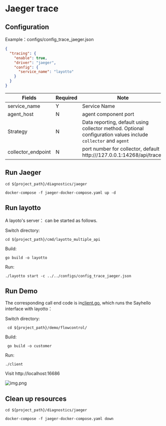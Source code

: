 # Jaeger trace

## Configuration

Example：configs/config_trace_jaeger.json

```json
{
  "tracing": {
    "enable": true,
    "driver": "jaeger",
    "config": {
      "service_name": "layotto"
    }
  }
}
```

| Fields                                  | Required | Note                                                                                                                                                  |
| --------------------------------------- | -------- | ----------------------------------------------------------------------------------------------------------------------------------------------------- |
| service_name       | Y        | Service Name                                                                                                                                          |
| agent_host         | N        | agent component port                                                                                                                                  |
| Strategy                                | N        | Data reporting, default using collector method. Optional configuration values include `collector` and `agent`                         |
| collector_endpoint | N        | port number for collector, default http:///127.0.0.1:14268/api/traces |

## Run Jaeger

```shell
cd ${project_path}/diagnostics/jaeger

docker-compose -f jaeger-docker-compose.yaml up -d
```

## Run layotto

A layoto's server： can be started as follows.

Switch directory:

```shell
cd ${project_path}/cmd/layotto_multiple_api
```

Build:

```shell @if.not.exist layotto
go build -o layotto
```

Run:

```shell @background
./layotto start -c ../../configs/config_trace_jaeger.json 
```

## Run Demo

The corresponding call end code is in[client.go](https://github.com/mosn/layotto/blob/main/demo/flowcontrol/client.go), which runs the Sayhello interface with layotto：

Switch directory:

```shell
 cd ${project_path}/demo/flowcontrol/
```

Build:

```shell @if.not.exist client 
 go build -o customer
```

Run:

```shell
./client
```

Visit http://localhost:16686

![img.png](https://gw.alipaayobjects.com/mdn/rms_5891a1/afts/img/AA-f2LSLAR9YMAAAAAAAAAAAAAAAAAAAAAAAAAAARQAQAQ)

## Clean up resources

```shell
cd ${project_path}/diagnostics/jaeger

docker-compose -f jaeger-docker-compose.yaml down
```
